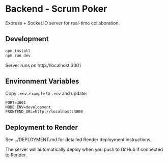# Backend - Scrum Poker

Express + Socket.IO server for real-time collaboration.

## Development

```bash
npm install
npm run dev
```

Server runs on http://localhost:3001

## Environment Variables

Copy `.env.example` to `.env` and update:

```env
PORT=3001
NODE_ENV=development
FRONTEND_URL=http://localhost:3000
```

## Deployment to Render

See ../DEPLOYMENT.md for detailed Render deployment instructions.

The server will automatically deploy when you push to GitHub if connected to Render.
